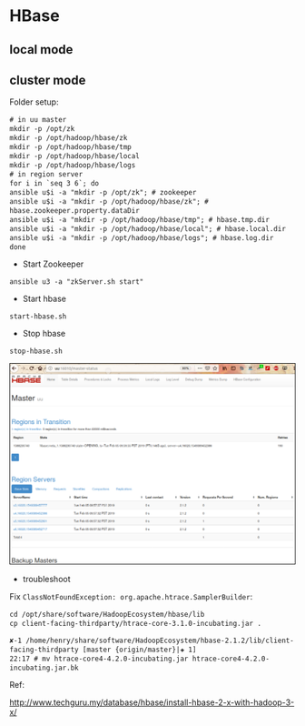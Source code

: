 # HBase

## local mode

## cluster mode

Folder setup:
```
# in uu master
mkdir -p /opt/zk
mkdir -p /opt/hadoop/hbase/zk
mkdir -p /opt/hadoop/hbase/tmp
mkdir -p /opt/hadoop/hbase/local
mkdir -p /opt/hadoop/hbase/logs
# in region server
for i in `seq 3 6`; do
ansible u$i -a "mkdir -p /opt/zk"; # zookeeper
ansible u$i -a "mkdir -p /opt/hadoop/hbase/zk"; # hbase.zookeeper.property.dataDir
ansible u$i -a "mkdir -p /opt/hadoop/hbase/tmp"; # hbase.tmp.dir
ansible u$i -a "mkdir -p /opt/hadoop/hbase/local"; # hbase.local.dir
ansible u$i -a "mkdir -p /opt/hadoop/hbase/logs"; # hbase.log.dir
done
```

- Start Zookeeper

```
ansible u3 -a "zkServer.sh start"
```

- Start hbase

```
start-hbase.sh
```

- Stop hbase

```
stop-hbase.sh
```


![](img/henrywu_016.png)



- troubleshoot

Fix `ClassNotFoundException: org.apache.htrace.SamplerBuilder`:
```
cd /opt/share/software/HadoopEcosystem/hbase/lib
cp client-facing-thirdparty/htrace-core-3.1.0-incubating.jar .
```

```
✘-1 /home/henry/share/software/HadoopEcosystem/hbase-2.1.2/lib/client-facing-thirdparty [master {origin/master}|✚ 1] 
22:17 # mv htrace-core4-4.2.0-incubating.jar htrace-core4-4.2.0-incubating.jar.bk
```


Ref:

http://www.techguru.my/database/hbase/install-hbase-2-x-with-hadoop-3-x/  
